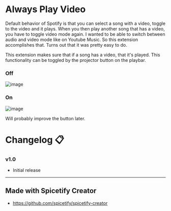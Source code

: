 # Always Play Video

Default behavior of Spotify is that you can select a song with a video, toggle to the video and it plays. 
When you then play another song that has a video, you have to toggle video mode again. I wanted to be able to switch between audio and video mode like on Youtube Music. So this extension accomplishes that. Turns out that it was pretty easy to do. 

This extension makes sure that if a song has a video, that it's played. 
This functionality can be toggled by the projector button on the playbar.

<h3>Off</h3> 

![image](https://github.com/user-attachments/assets/a7a7bdcb-5537-4e82-96e7-203e8dfe127b)
  
<h3>On</h3> 

![image](https://github.com/user-attachments/assets/5b9e6e46-f9af-4791-b8bd-0c070144d08f)

Will probably improve the button later.
# Changelog 📋

<h3>v1.0</h3>

- Initial release

---

## Made with Spicetify Creator

- https://github.com/spicetify/spicetify-creator
